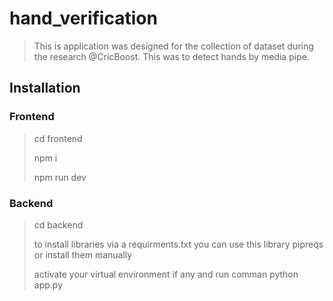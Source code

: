 # hand_verification

>This is application was designed for the collection of dataset during the research @CricBoost.
>This was to detect hands by media pipe.
>>
## Installation
### Frontend
>cd frontend
>>
>npm i
>>
>npm run dev
### Backend
>cd backend
>>
>to install libraries via a requirments.txt you can use this library pipreqs or install them manually
>>
>activate your virtual environment if any and run comman python app.py
